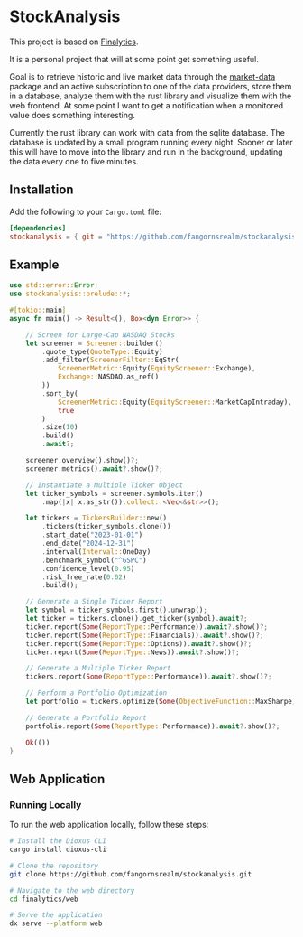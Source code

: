 # StockAnalysis

This project is based on [Finalytics](https://github.com/Nnamdi-sys/finalytics.git).

It is a personal project that will at some point get something useful.

Goal is to retrieve historic and live market data through the [market-data](https://github.com/danrusei/market-data) package and an active subscription to one of the data providers, store them in a database, analyze them with the rust library and visualize them with the web frontend. At some point I want to get a notification when a monitored value does something interesting.

Currently the rust library can work with data from the sqlite database. The database is updated by a small program running every night. Sooner or later this will have to move into the library and run in the background, updating the data every one to five minutes.

## Installation

Add the following to your `Cargo.toml` file:

```toml
[dependencies]
stockanalysis = { git = "https://github.com/fangornsrealm/stockanalysis" }
```

## Example

```rust
use std::error::Error;
use stockanalysis::prelude::*;

#[tokio::main]
async fn main() -> Result<(), Box<dyn Error>> {

    // Screen for Large-Cap NASDAQ Stocks
    let screener = Screener::builder()
        .quote_type(QuoteType::Equity)
        .add_filter(ScreenerFilter::EqStr(
            ScreenerMetric::Equity(EquityScreener::Exchange),
            Exchange::NASDAQ.as_ref()
        ))
        .sort_by(
            ScreenerMetric::Equity(EquityScreener::MarketCapIntraday),
            true
        )
        .size(10)
        .build()
        .await?;

    screener.overview().show()?;
    screener.metrics().await?.show()?;

    // Instantiate a Multiple Ticker Object
    let ticker_symbols = screener.symbols.iter()
        .map(|x| x.as_str()).collect::<Vec<&str>>();

    let tickers = TickersBuilder::new()
        .tickers(ticker_symbols.clone())
        .start_date("2023-01-01")
        .end_date("2024-12-31")
        .interval(Interval::OneDay)
        .benchmark_symbol("^GSPC")
        .confidence_level(0.95)
        .risk_free_rate(0.02)
        .build();

    // Generate a Single Ticker Report
    let symbol = ticker_symbols.first().unwrap();
    let ticker = tickers.clone().get_ticker(symbol).await?;
    ticker.report(Some(ReportType::Performance)).await?.show()?;
    ticker.report(Some(ReportType::Financials)).await?.show()?;
    ticker.report(Some(ReportType::Options)).await?.show()?;
    ticker.report(Some(ReportType::News)).await?.show()?;

    // Generate a Multiple Ticker Report
    tickers.report(Some(ReportType::Performance)).await?.show()?;

    // Perform a Portfolio Optimization
    let portfolio = tickers.optimize(Some(ObjectiveFunction::MaxSharpe), None).await?;

    // Generate a Portfolio Report
    portfolio.report(Some(ReportType::Performance)).await?.show()?;

    Ok(())
}
```

## Web Application

### Running Locally

To run the web application locally, follow these steps:

```bash
# Install the Dioxus CLI
cargo install dioxus-cli

# Clone the repository
git clone https://github.com/fangornsrealm/stockanalysis.git

# Navigate to the web directory
cd finalytics/web

# Serve the application
dx serve --platform web
```